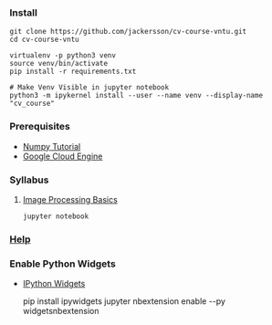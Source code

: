 ### Install

    git clone https://github.com/jackersson/cv-course-vntu.git
    cd cv-course-vntu

    virtualenv -p python3 venv
    source venv/bin/activate
    pip install -r requirements.txt

    # Make Venv Visible in jupyter notebook
    python3 -m ipykernel install --user --name venv --display-name "cv_course"

### Prerequisites
- [Numpy Tutorial](http://cs231n.github.io/python-numpy-tutorial/)
- [Google Cloud Engine](http://cs231n.github.io/gce-tutorial/)


### Syllabus

1. [Image Processing Basics](https://github.com/jackersson/cv-course-vntu/tree/master/image-processing-basics)

       jupyter notebook


### [Help](https://docs.google.com/document/d/1DoLfSMpU2_sZILJTonsvdk7ku7Jf6BdJCvfAZJJ96nY)



### Enable Python Widgets
- [IPython Widgets](https://ipywidgets.readthedocs.io/en/stable/user_install.html)

    pip install ipywidgets
    jupyter nbextension enable --py widgetsnbextension

